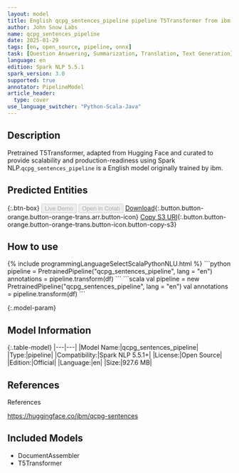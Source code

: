 ```yaml
---
layout: model
title: English qcpg_sentences_pipeline pipeline T5Transformer from ibm
author: John Snow Labs
name: qcpg_sentences_pipeline
date: 2025-01-29
tags: [en, open_source, pipeline, onnx]
task: [Question Answering, Summarization, Translation, Text Generation]
language: en
edition: Spark NLP 5.5.1
spark_version: 3.0
supported: true
annotator: PipelineModel
article_header:
  type: cover
use_language_switcher: "Python-Scala-Java"
---
```


## Description

Pretrained T5Transformer, adapted from Hugging Face and curated to provide scalability and production-readiness using Spark NLP.`qcpg_sentences_pipeline` is a English model originally trained by ibm.

## Predicted Entities



{:.btn-box}
<button class="button button-orange" disabled>Live Demo</button>
<button class="button button-orange" disabled>Open in Colab</button>
[Download](https://s3.amazonaws.com/auxdata.johnsnowlabs.com/public/models/qcpg_sentences_pipeline_en_5.5.1_3.0_1738136964588.zip){:.button.button-orange.button-orange-trans.arr.button-icon}
[Copy S3 URI](s3://auxdata.johnsnowlabs.com/public/models/qcpg_sentences_pipeline_en_5.5.1_3.0_1738136964588.zip){:.button.button-orange.button-orange-trans.button-icon.button-copy-s3}

## How to use



<div class="tabs-box" markdown="1">
{% include programmingLanguageSelectScalaPythonNLU.html %}
```python
pipeline = PretrainedPipeline("qcpg_sentences_pipeline", lang = "en")
annotations =  pipeline.transform(df)
```
```scala
val pipeline = new PretrainedPipeline("qcpg_sentences_pipeline", lang = "en")
val annotations = pipeline.transform(df)
```
</div>

{:.model-param}
## Model Information

{:.table-model}
|---|---|
|Model Name:|qcpg_sentences_pipeline|
|Type:|pipeline|
|Compatibility:|Spark NLP 5.5.1+|
|License:|Open Source|
|Edition:|Official|
|Language:|en|
|Size:|927.6 MB|

## References

References

https://huggingface.co/ibm/qcpg-sentences

## Included Models

- DocumentAssembler
- T5Transformer